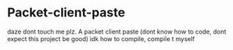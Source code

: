 # Packet-client-paste
daze dont touch me plz. A packet client paste (dont know how to code, dont expect this project be good)
idk how to compile, compile t myself
